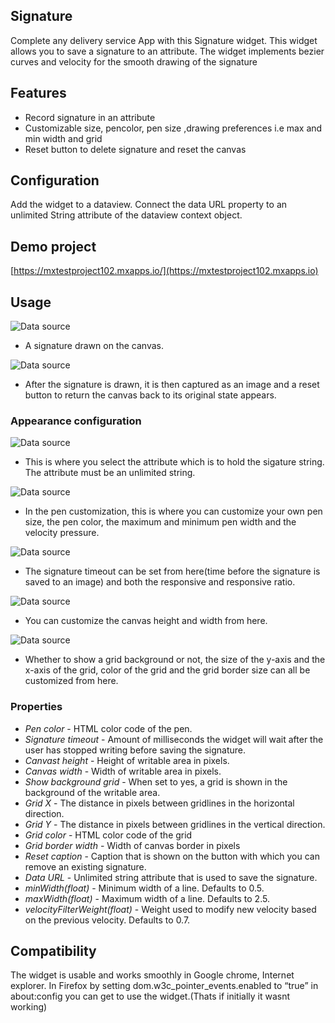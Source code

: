 ## Signature
Complete any delivery service App with this Signature widget.
This widget allows you to save a signature to an attribute.
The widget implements bezier curves and velocity for the smooth drawing of the signature

## Features
* Record signature in an attribute
* Customizable size, pencolor, pen size ,drawing preferences i.e max and min width and grid
* Reset button to delete signature and reset the canvas

## Configuration
Add the widget to a dataview. Connect the data URL property to an unlimited String attribute of the dataview context object.

## Demo project
[https://mxtestproject102.mxapps.io/](https://mxtestproject102.mxapps.io)

## Usage

![Data source](/assets/Capture.PNG)
- A signature drawn on the canvas.

![Data source](/assets/signatureImage.PNG)
- After the signature is drawn, it is then captured as an image and a reset button to return the canvas back to its original state appears.

### Appearance configuration
![Data source](/assets/Appearance.PNG)
- This is where you select the attribute which is to hold the sigature string. The attribute must be an unlimited string.

![Data source](/assets/penCustomization.PNG)
- In the pen customization, this is where you can customize your own pen size, the pen color, the maximum and minimum pen width and the velocity pressure.

![Data source](/assets/response.PNG)
- The signature timeout can be set from here(time before the signature is saved to an image) and both the responsive and responsive ratio.

![Data source](/assets/canvas.PNG)
- You can customize the canvas height and width from here.

![Data source](/assets/grid.PNG)
- Whether to show a grid background or not, the size of the y-axis and the x-axis of the grid,
color of the grid and the grid border size can all be customized from here.


### Properties
* *Pen color* - HTML color code of the pen.
* *Signature timeout* - Amount of milliseconds the widget will wait after the user has stopped writing before saving the signature.
* *Canvast height* - Height of writable area in pixels.
* *Canvas width* - Width of writable area in pixels.
* *Show background grid* - When set to yes, a grid is shown in the background of the writable area.
* *Grid X* - The distance in pixels between gridlines in the horizontal direction.
* *Grid Y* - The distance in pixels between gridlines in the vertical direction.
* *Grid color* - HTML color code of the grid
* *Grid border width* - Width of canvas border in pixels
* *Reset caption* - Caption that is shown on the button with which you can remove an existing signature.
* *Data URL* - Unlimited string attribute that is used to save the signature.
* *minWidth(float)* - Minimum width of a line. Defaults to 0.5.
* *maxWidth(float)* - Maximum width of a line. Defaults to 2.5.
* *velocityFilterWeight(float)* - Weight used to modify new velocity based on the previous    velocity. Defaults to 0.7.

## Compatibility
The widget is usable and works smoothly in Google chrome, Internet explorer. 
In Firefox by setting dom.w3c_pointer_events.enabled to “true” in about:config you can get to use the widget.(Thats if initially it wasnt working)

